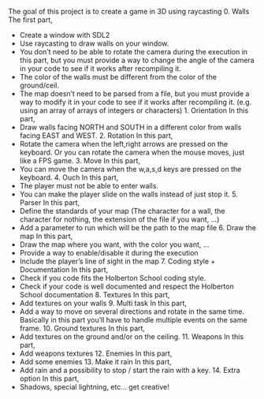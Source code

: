 The goal of this project is to create a game in 3D using raycasting
		0. Walls
The first part,
* Create a window with SDL2
* Use raycasting to draw walls on your window.
* You don’t need to be able to rotate the camera during the execution in this part, but you must provide a way to change the angle of the camera in your code to see if it works after recompiling it.
* The color of the walls must be different from the color of the ground/ceil.
* The map doesn’t need to be parsed from a file, but you must provide a way to modify it in your code to see if it works after recompiling it. (e.g. using an array of arrays of integers or characters)
		1. Orientation
In this part,
* Draw walls facing NORTH and SOUTH in a different color from walls facing EAST and WEST.
		2. Rotation
In this part,
* Rotate the camera when the left,right arrows are pressed on the keyboard. Or you can rotate the camera when the mouse moves, just like a FPS game.
  	        3. Move
In this part, 
* You can move the camera when the w,a,s,d keys are pressed on the keyboard.
    	        4. Ouch
In this part, 
* The player must not be able to enter walls.
* You can make the player slide on the walls instead of just stop it.
	        5. Parser
In this part, 
* Define the standards of your map (The character for a wall, the character for nothing, the extension of the file if you want, …)
* Add a parameter to run which will be the path to the map file
    	       	6. Draw the map
In this part, 
* Draw the map where you want, with the color you want, …
* Provide a way to enable/disable it during the execution
* Include the player’s line of sight in the map
    	  	7. Coding style + Documentation
In this part,
* Check if you code fits the Holberton School coding style.
* Check if your code is well documented and respect the Holberton School documentation 
		8. Textures
In this part, 
* Add textures on your walls
    		9. Multi task
In this part,
* Add a way to move on several directions and rotate in the same time. Basically in this part you’ll have to handle multiple events on the same frame.
	        10. Ground textures
In this part, 
* Add textures on the ground and/or on the ceiling.
       		11. Weapons
In this part,
* Add weapons textures
          	12. Enemies
In this part,
* Add some enemies 
		13. Make it rain
In this part,
* Add rain and a possibility to stop / start the rain with a key.
    		14. Extra option
In this part,
* Shadows, special lightning, etc… get creative!

